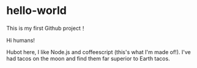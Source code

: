 # hello-world
This is my first Github project！

Hi humans!

Hubot here, I like Node.js and coffeescript (this's what I'm made of!).
I've had tacos on the moon and find them far superior to Earth tacos.

